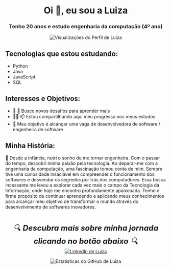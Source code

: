 <!DOCTYPE html>
<html lang="pt-BR">
<head>
  <meta charset="UTF-8">
  <meta name="viewport" content="width=device-width, initial-scale=1.0">
</head>
<body>

<h1 align="center">Oi 👋, eu sou a Luiza</h1>
<h3 align="center">Tenho 20 anos e estudo engenharia da computação (4º ano)</h3>

<p align="center">
  <img src="https://komarev.com/ghpvc/?username=luiza18&label=Visualizações%20do%20Perfil&color=0e75b6&style=flat" alt="Visualizações do Perfil de Luiza" />
</p>

<h2>Tecnologias que estou estudando:</h2>
<ul>
  <li>Python</li>
  <li>Java</li>
   <li>JavaScript</li>
  <li>SQL</li>
</ul>

<h2>Interesses e Objetivos:</h2>
<ul>
  <li>🔎 📼 Busco novos desafios para aprender mais</li>
  <li>👩‍💻 📫 Estou compartilhando aqui meu progresso nos meus estudos</li>
  <li>🎯 Meu objetivo é alcançar uma vaga de desenvolvedora de software / engenheira de software </li>
</ul>

<h2>Minha História:</h2>
<p>
🌟 Desde a infância, nutri o sonho de me tornar engenheira. Com o passar do tempo, descobri minha paixão pela tecnologia. Ao deparar-me com a engenharia da computação, uma fascinação tomou conta de mim. Sempre tive uma curiosidade insaciável em compreender o funcionamento dos softwares e desvendar os segredos por trás dos computadores. Essa busca incessante me levou a explorar cada vez mais o campo da Tecnologia da Informação, onde hoje me encontro profundamente apaixonada. Tenho o firme propósito de continuar aprendendo e aplicando meus conhecimentos para alcançar meu objetivo de transformar o mundo através do desenvolvimento de softwares inovadores.
</p>

<p align="center" style="margin-top: 40px;">
   <span style="font-style: italic; font-size: 24px;">🔍 <strong>Descubra mais sobre minha jornada clicando no botão abaixo</strong> 🔍</span><br>
  <a href="https://www.linkedin.com/in/luiza-rodrigues-alves-santos/" target="_blank">
    <img src="https://img.shields.io/badge/LinkedIn-0077B5?style=for-the-badge&logo=linkedin&logoColor=white" alt="LinkedIn de Luiza">
  </a>
</p>

<p align="center">
  <img src="https://github-readme-stats.vercel.app/api?username=Luiza18&show_icons=true&theme=cobalt" alt="Estatísticas do GitHub de Luiza" />
</p>

</body>
</html>
